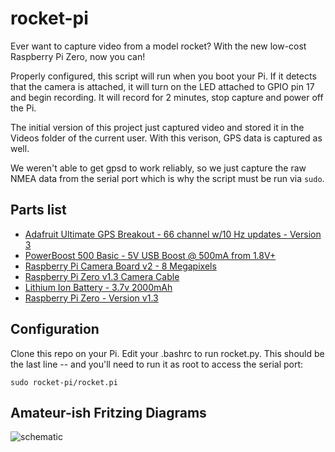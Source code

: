 # rocket-pi

Ever want to capture video from a model rocket? With the new low-cost Raspberry Pi Zero, now you can! 

Properly configured, this script will run when you boot your Pi. If it detects that the camera is attached, it will 
turn on the LED attached to GPIO pin 17 and begin recording. It will record for 2 minutes, stop capture and power off the Pi.

The initial version of this project just captured video and stored it in the Videos folder of the current user. With this verison,
GPS data is captured as well.

We weren't able to get gpsd to work reliably, so we just capture the raw NMEA data from the serial port which is why the script 
must be run via ```sudo```.

## Parts list

-  [Adafruit Ultimate GPS Breakout - 66 channel w/10 Hz updates - Version 3](https://www.adafruit.com/products/746)
-  [PowerBoost 500 Basic - 5V USB Boost @ 500mA from 1.8V+](https://www.adafruit.com/products/1903)
-  [Raspberry Pi Camera Board v2 - 8 Megapixels](https://www.adafruit.com/products/3099)
-  [Raspberry Pi Zero v1.3 Camera Cable](https://www.adafruit.com/products/3157)
-  [Lithium Ion Battery - 3.7v 2000mAh](https://www.adafruit.com/products/2011)
-  [Raspberry Pi Zero - Version v1.3](https://www.adafruit.com/products/2885)

## Configuration
Clone this repo on your Pi.
Edit your .bashrc to run rocket.py. This should be the last line -- and you'll need to run it as root to access the serial port:

```sudo rocket-pi/rocket.pi``` 


## Amateur-ish Fritzing Diagrams
![schematic](https://github.com/paquettej/rocket-pi/blob/main/images/RocketPi_schematic.png)

